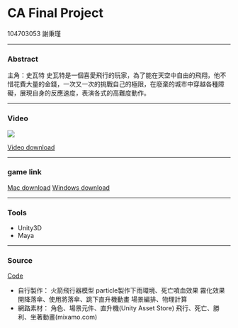 # CA Final Project
104703053 謝秉瑾

---

### Abstract
主角：史瓦特
史瓦特是一個喜愛飛行的玩家，為了能在天空中自由的飛翔，他不惜花費大量的金錢，一次又一次的挑戰自己的極限，在廢棄的城市中穿越各種障礙，展現自身的反應速度，表演各式的高難度動作。

---

### Video

[![](https://i.imgur.com/22INsql.jpg)](https://www.youtube.com/watch?v=ukr-p7Yk4XM&feature=youtu.be)

[Video download](https://drive.google.com/open?id=1pSExDUPBjGlkJYAo0fIZ582SkWrn4mxN)



---

### game link


[Mac download](https://drive.google.com/open?id=1qLqgsphqbmWhCfwwNQmHC2CEXAQYfGTI)
[Windows download](https://drive.google.com/open?id=1frWJ7T6DmU87xIuBj82twjiN0tYOQKbC)

---
### Tools
- Unity3D
- Maya

---

### Source
[Code](https://github.com/Bin-Jing/CAFinal)
* 自行製作：
火箭飛行器模型
particle製作下雨環境、死亡噴血效果
霧化效果
開降落傘、使用將落傘、跳下直升機動畫
場景編排、物理計算
* 網路素材：
角色、場景元件、直升機(Unity Asset Store)
飛行、死亡、勝利、坐著動畫(mixamo.com)


